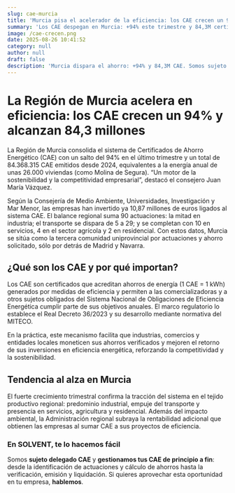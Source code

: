 ```yaml
---
slug: cae-murcia
title: 'Murcia pisa el acelerador de la eficiencia: los CAE crecen un 94%'
summary: 'Los CAE despegan en Murcia: +94% este trimestre y 84,3M certificados. Somos sujeto delegado CAE: tramitamos tus CAE de principio a fin.'
image: /cae-crecen.png
date: 2025-08-26 10:41:52
category: null
author: null
draft: false
description: 'Murcia dispara el ahorro: +94% y 84,3M CAE. Somos sujeto delegado CAE y gestionamos tus CAE de principio a fin. ⚡'
---
```

# La Región de Murcia acelera en eficiencia: los CAE crecen un 94% y alcanzan 84,3 millones

La Región de Murcia consolida el sistema de Certificados de Ahorro Energético (CAE) con un salto del 94% en el último trimestre y un total de 84.368.315 CAE emitidos desde 2024, equivalentes a la energía anual de unas 26.000 viviendas (como Molina de Segura). “Un motor de la sostenibilidad y la competitividad empresarial”, destacó el consejero Juan María Vázquez. 

Según la Consejería de Medio Ambiente, Universidades, Investigación y Mar Menor, las empresas han invertido ya 10,87 millones de euros ligados al sistema CAE. El balance regional suma 90 actuaciones: la mitad en industria; el transporte se dispara de 5 a 29; y se completan con 10 en servicios, 4 en el sector agrícola y 2 en residencial. Con estos datos, Murcia se sitúa como la tercera comunidad uniprovincial por actuaciones y ahorro solicitado, sólo por detrás de Madrid y Navarra. 

## ¿Qué son los CAE y por qué importan?

Los CAE son certificados que acreditan ahorros de energía (1 CAE = 1 kWh) generados por medidas de eficiencia y permiten a las comercializadoras y a otros sujetos obligados del Sistema Nacional de Obligaciones de Eficiencia Energética cumplir parte de sus objetivos anuales. El marco regulatorio lo establece el Real Decreto 36/2023 y su desarrollo mediante normativa del MITECO. 

En la práctica, este mecanismo facilita que industrias, comercios y entidades locales moneticen sus ahorros verificados y mejoren el retorno de sus inversiones en eficiencia energética, reforzando la competitividad y la sostenibilidad. 

## Tendencia al alza en Murcia

El fuerte crecimiento trimestral confirma la tracción del sistema en el tejido productivo regional: predominio industrial, empuje del transporte y presencia en servicios, agricultura y residencial. Además del impacto ambiental, la Administración regional subraya la rentabilidad adicional que obtienen las empresas al sumar CAE a sus proyectos de eficiencia. 

### En SOLVENT, te lo hacemos fácil

Somos **sujeto delegado CAE** y **gestionamos tus CAE de principio a fin**: desde la identificación de actuaciones y cálculo de ahorros hasta la verificación, emisión y liquidación. Si quieres aprovechar esta oportunidad en tu empresa, **hablemos**.
